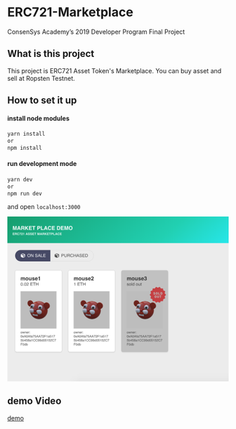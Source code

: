 # ERC721-Marketplace
ConsenSys Academy’s 2019 Developer Program Final Project

## What is this project

This project is ERC721 Asset Token's Marketplace.
You can buy asset and sell at Ropsten Testnet.

## How to set it up

#### install node modules
```
yarn install
or
npm install
```

#### run development mode
```
yarn dev
or
npm run dev
```

and open `localhost:3000`


<img src="./assets/images/cap.png">

## demo Video

[demo](./assets/demo.mov)

